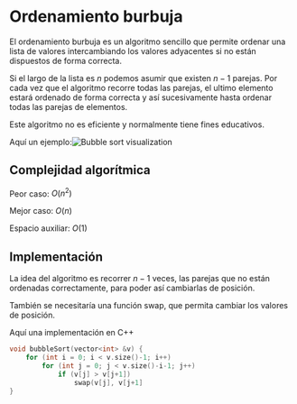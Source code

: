 # Ordenamiento burbuja
El ordenamiento burbuja es un algoritmo sencillo que permite ordenar una lista de valores intercambiando los valores adyacentes si no están dispuestos de forma correcta.

Si el largo de la lista es $n$ podemos asumir que existen  $n-1$ parejas. Por cada vez que el algoritmo recorre todas las parejas, el ultimo elemento estará ordenado de forma correcta y así sucesivamente hasta ordenar todas las parejas de elementos.

Este algoritmo no es eficiente  y normalmente tiene fines educativos.

Aquí un ejemplo:![Bubble sort visualization](https://upload.wikimedia.org/wikipedia/commons/0/06/Bubble-sort.gif)
## Complejidad algorítmica
Peor caso: $O(n^2)$

Mejor caso: $O(n)$

Espacio auxiliar: $O(1)$

## Implementación
La idea del algoritmo es recorrer $n-1$ veces, las parejas que no están ordenadas correctamente, para poder así cambiarlas de posición.

También se necesitaría una función $\textrm{swap}$, que permita cambiar los valores de posición.

Aquí una implementación en C++
```cpp
void bubbleSort(vector<int> &v) {
	for (int i = 0; i < v.size()-1; i++)
		for (int j = 0; j < v.size()-i-1; j++)
			if (v[j] > v[j+1])
				swap(v[j], v[j+1]
}
```
